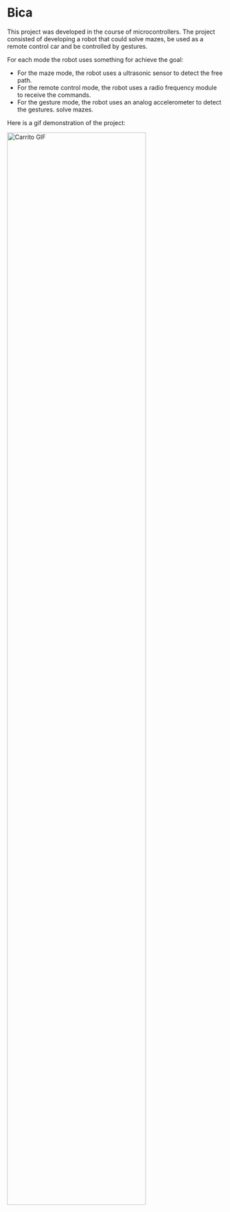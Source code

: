 <link rel="stylesheet" href="css/markdown.css">

# Bica

This project was developed in the course of microcontrollers. The project consisted of developing a robot that could solve mazes, be used as a remote control car and be controlled by gestures.

For each mode the robot uses something for achieve the goal:
- For the maze mode, the robot uses a ultrasonic sensor to detect the free path.
- For the remote control mode, the robot uses a radio frequency module to receive the commands.
- For the gesture mode, the robot uses an analog accelerometer to detect the gestures.
solve mazes.

Here is a gif demonstration of the project:

<img src="content/file1/pictures/animation.gif" alt="Carrito GIF" width="80%">
